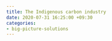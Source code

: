 ```yaml
---
title: The Indigenous carbon industry
date: 2020-07-31 16:25:00 +09:30
categories:
- big-picture-solutions
---
```


